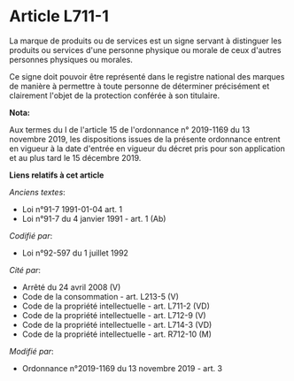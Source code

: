 # Article L711-1

La marque de produits ou de services est un signe servant à distinguer les produits ou services d'une personne physique ou
morale de ceux d'autres personnes physiques ou morales.

Ce signe doit pouvoir être représenté dans le registre national des marques de manière à permettre à toute personne de
déterminer précisément et clairement l'objet de la protection conférée à son titulaire.

**Nota:**

Aux termes du I de l'article 15 de l'ordonnance n° 2019-1169 du 13 novembre 2019, les dispositions issues de la présente
ordonnance entrent en vigueur à la date d'entrée en vigueur du décret pris pour son application et au plus tard le 15
décembre 2019.

**Liens relatifs à cet article**

_Anciens textes_:

  - Loi n°91-7 1991-01-04 art. 1
  - Loi n°91-7 du 4 janvier 1991 - art. 1 (Ab)

_Codifié par_:

  - Loi n°92-597 du 1 juillet 1992

_Cité par_:

  - Arrêté du 24 avril 2008 (V)
  - Code de la consommation - art. L213-5 (V)
  - Code de la propriété intellectuelle - art. L711-2 (VD)
  - Code de la propriété intellectuelle - art. L712-9 (V)
  - Code de la propriété intellectuelle - art. L714-3 (VD)
  - Code de la propriété intellectuelle - art. R712-10 (M)

_Modifié par_:

  - Ordonnance n°2019-1169 du 13 novembre 2019 - art. 3
